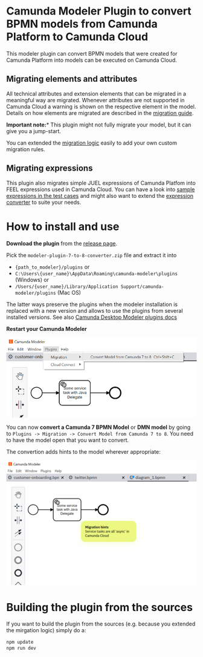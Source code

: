 # Camunda Modeler Plugin to convert BPMN models from Camunda Platform to Camunda Cloud

This modeler plugin can convert BPMN models that were created for Camunda Platform into models can be executed on Camunda Cloud.

## Migrating elements and attributes

All technical attributes and extension elements that can be migrated in a meaningful way are migrated. Whenever attributes are not supported in Camunda Cloud a warning is shown on the respective element in the model. Details on how elements are migrated are described in the [migration guide](https://docs.camunda.io/docs/guides/migrating-from-Camunda-Platform/).

**Important note:*** This plugin might not fully migrate your model, but it can give you a jump-start.

You can extended the [migration logic](client/ConvertToCamunda8Plugin.js#L230) easily to add your own custom migration rules.

## Migrating expressions

This plugin also migrates simple JUEL expressions of Camunda Platfom into FEEL expressions used in Camunda Cloud. You can have a look into [sample expressions in the test cases](client/JuelToFeelConverter.test.js) and might also want to extend the [expression converter](client/JuelToFeelConverter.test.js) to suite your needs.

# How to install and use

**Download the plugin** from the [release page](https://github.com/camunda-community-hub/camunda-7-to-8-migration/releases/latest). 

Pick the `modeler-plugin-7-to-8-converter.zip` file and extract it into

* ```{path_to_modeler}/plugins``` or
* ```C:\Users\{user_name}\AppData\Roaming\camunda-modeler\plugins``` (Windows) or
* ```/Users/{user_name}/Library/Application Support/camunda-modeler/plugins``` (Mac OS)

The latter ways preserve the plugins when the modeler installation is replaced with a new version and allows to use the plugins from several installed versions. See also [Camunda Desktop Modeler plugins docs](https://docs.camunda.io/docs/components/modeler/desktop-modeler/plugins/)

**Restart your Camunda Modeler**

![menu](menu.png)

You can now **convert a Camunda 7 BPMN Model** or **DMN model** by going to `Plugins -> Migration -> Convert Model from Camunda 7 to 8`. You need to have the model open that you want to convert.

The convertion adds hints to the model wherever appropriate:

![screenshot](screenshot.png)


# Building the plugin from the sources

If you want to build the plugin from the sources (e.g. because you extended the mirgation logic) simply do a:

```
npm update
npm run dev
```
